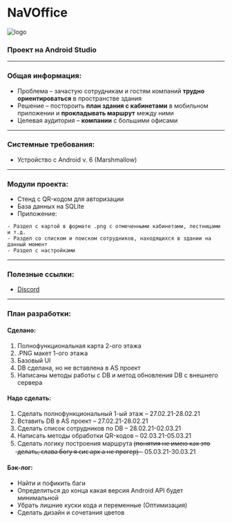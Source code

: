 # NaVOffice
![logo](https://media.discordapp.net/attachments/759412243850592258/812671357048455238/jUbo5dIVwWg.png)
### Проект на Android Studio
---
### Общая информация:
- Проблема – зачастую сотрудникам и гостям компаний **трудно ориентироваться** в пространстве здания
- Решение – постороить **план здания с кабинетами** в мобильном приложении и **прокладывать маршрут** между ними
- Целевая аудитория – **компании** с большими офисами
---
### Системные требования:
- Устройство с Android v. 6 (Marshmallow)
---
### Модули проекта:
- Стенд с QR-кодом для авторизации
- База данных на SQLite
- Приложение:
```
- Раздел с картой в формате .png с отмеченными кабинетами, лестницами и т.д.
- Раздел со списком и поиском сотрудников, находящихся в здании на данный момент
- Раздел с настройками
```
---
### Полезные ссылки:
- [Discord](https://discord.gg/TvRY6EX3wQ)
---
### План разработки:
#### Сделано:
1) Полнофункциональная карта 2-ого этажа
2) .PNG макет 1-ого этажа
3) Базовый UI
4) DB сделана, но не вставлена в AS проект
5) Написаны методы работы с DB и метод обновления DB с внешнего сервера
#### Надо сделать:
1) Сделать полнофункциональный 1-ый этаж – 27.02.21-28.02.21
2) Вставить DB в AS проект – 27.02.21-28.02.21
3) Сделать список сотрудников по DB – 28.02.21-02.03.21
4) Написать методы обработки QR-кодов – 02.03.21-05.03.21
5) Сделать логику построения маршрута (̶п̶о̶н̶я̶т̶и̶я̶ ̶н̶е̶ ̶и̶м̶е̶ю̶ ̶к̶а̶к̶ ̶э̶т̶о̶ ̶д̶е̶л̶а̶т̶ь̶,̶ ̶с̶л̶а̶в̶а̶ ̶б̶о̶г̶у̶ ̶я̶ ̶с̶и̶с̶ ̶а̶р̶х̶ ̶а̶ ̶н̶е̶ ̶п̶р̶о̶г̶е̶р̶)̶  – 05.03.21-30.03.21

#### Бэк-лог:
- Найти и пофикить баги
- Определиться до конца какая версия Android API будет минимальной
- Убрать лишние куски кода и переменные (Оптимизация)
- Сделать дизайн и сочетания цветов
